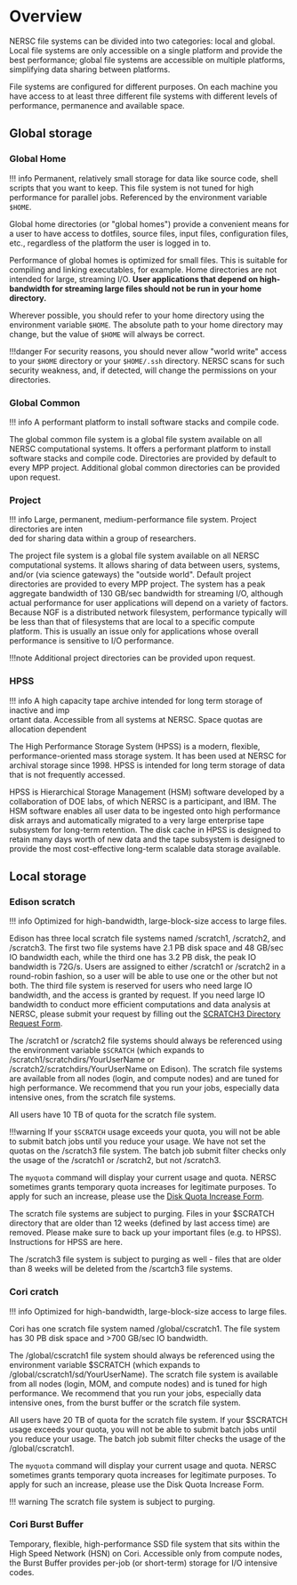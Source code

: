 # Overview

NERSC file systems can be divided into two categories: local and global. Local file systems are only accessible on a single platform and provide the best performance; global file systems are accessible on multiple platforms, simplifying data sharing between platforms. 

File systems are configured for different purposes. On each machine you have access to at least three different file systems with different levels of performance, permanence and available space.

## Global storage

### Global Home

!!! info
	Permanent, relatively small storage for data like source code, shell scripts that you want to keep. This file system is not tuned for high performance for parallel jobs. Referenced by the environment variable `$HOME`.

Global home directories (or "global homes") provide a convenient means for a user to have access to dotfiles, source files, input files, configuration files, etc., regardless of the platform the user is logged in to. 

Performance of global homes is optimized for small files. This is suitable for compiling and linking executables, for example. Home directories are not intended for large, streaming I/O.
**User applications that depend on high-bandwidth for streaming large files should not be run in your home directory.**

Wherever possible, you should refer to your home directory using the environment variable `$HOME`. The absolute path to your home directory may change, but the value of `$HOME` will always be correct.

!!!danger
	For security reasons, you should never allow "world write" access to your `$HOME` directory or your `$HOME/.ssh` directory. NERSC scans for such security weakness, and, if detected, will change the permissions on your directories.

### Global Common

!!! info
	A performant platform to install software stacks and compile code.

The global common file system is a global file system available on all NERSC computational systems. It offers a performant platform to install software stacks and compile code. Directories are provided by default to every MPP project. Additional global common directories can be provided upon request.

### Project

!!! info
	Large, permanent, medium-performance file system. Project directories are inten\
ded for sharing data within a group of researchers.

The project file system is a global file system available on all NERSC computational systems. It allows sharing of data between users, systems, and/or (via science gateways) the "outside world".  Default project directories are provided to every MPP project. The system has a peak aggregate bandwidth of 130 GB/sec bandwidth for streaming I/O, although actual performance for user applications will depend on a variety of factors. Because NGF is a distributed network filesystem, performance typically will be less than that of filesystems that are local to a specific compute platform. This is usually an issue only for applications whose overall performance is sensitive to I/O performance.

!!!note
	Additional project directories can be provided upon request.	
	
### HPSS

!!! info
	A high capacity tape archive intended for long term storage of inactive and imp\
ortant data. Accessible from all systems at NERSC. Space quotas are allocation dependent

The High Performance Storage System (HPSS) is a modern, flexible, performance-oriented mass storage system. It has been used at NERSC for archival storage since 1998. HPSS is intended for long term storage of data that is not frequently accessed.

HPSS is Hierarchical Storage Management (HSM) software developed by a collaboration of DOE labs, of which NERSC is a participant, and IBM. The HSM software enables all user data to be ingested onto high performance disk arrays and automatically migrated to a very large enterprise tape subsystem for long-term retention. The disk cache in HPSS is designed to retain many days worth of new data and the tape subsystem is designed to provide the most cost-effective long-term scalable data storage available.

## Local storage

### Edison scratch

!!! info 
	Optimized for high-bandwidth, large-block-size access to large files.

Edison has three local scratch file systems named /scratch1, /scratch2, and /scratch3. The first two file systems have 2.1 PB disk space and 48 GB/sec IO bandwidth each, while the third one has 3.2 PB disk, the peak IO bandwidth is 72G/s. Users are assigned to either /scratch1 or /scratch2 in a round-robin fashion, so a user will be able to use one or the other but not both. The third file system is reserved for users who need large IO bandwidth, and the access is granted by request. If you need large IO bandwidth to conduct more efficient computations and data analysis at NERSC, please submit your request by filling out the [SCRATCH3 Directory Request Form](http://www.nersc.gov/users/computational-systems/edison/file-storage-and-i-o/edison-scratch3-directory-request-form/).

The /scratch1 or /scratch2 file systems should always be referenced using the environment variable `$SCRATCH` (which expands to /scratch1/scratchdirs/YourUserName or /scratch2/scratchdirs/YourUserName on Edison). The scratch file systems are available from all nodes (login, and compute nodes) and are tuned for high performance. We recommend that you run your jobs, especially data intensive ones, from the scratch file systems.

All users have 10 TB of quota for the scratch file system. 

!!!warning
	If your `$SCRATCH` usage exceeds your quota, you will not be able to submit batch jobs until you reduce your usage. We have not set the quotas on the /scratch3 file system. The batch job submit filter checks only the usage of the /scratch1 or /scratch2, but not /scratch3.

The `myquota` command will display your current usage and quota.  NERSC sometimes grants temporary quota increases for legitimate purposes. To apply for such an increase, please use the [Disk Quota Increase Form](http://www.nersc.gov/users/storage-and-file-systems/file-systems/data-storage-quota-increase-request/).

The scratch file systems are subject to purging. Files in your $SCRATCH directory that are older than 12 weeks (defined by last access time) are removed. Please make sure to back up your important files (e.g. to HPSS).   Instructions for HPSS are here.

The /scratch3 file system is subject to purging as well - files that are older than 8 weeks will be deleted from the /scartch3 file systems.


### Cori cratch

!!! info 
	Optimized for high-bandwidth, large-block-size access to large files.
	
Cori has one scratch file system named /global/cscratch1. The file system has 30 PB disk space and >700 GB/sec IO bandwidth. 

The /global/cscratch1 file system should always be referenced using the environment variable $SCRATCH (which expands to /global/cscratch1/sd/YourUserName). The scratch file system is available from all nodes (login, MOM, and compute nodes) and is tuned for high performance. We recommend that you run your jobs, especially data intensive ones, from the burst buffer or the scratch file system.

All users have 20 TB of quota for the scratch file system. If your $SCRATCH usage exceeds your quota, you will not be able to submit batch jobs until you reduce your usage.  The batch job submit filter checks the usage of the /global/cscratch1.

The `myquota` command will display your current usage and quota.  NERSC sometimes grants temporary quota increases for legitimate purposes. To apply for such an increase, please use the Disk Quota Increase Form.

!!! warning
	The scratch file system is subject to purging.
	
### Cori Burst Buffer

Temporary, flexible, high-performance SSD file system that sits within the High Speed Network (HSN) on Cori. Accessible only from compute nodes, the Burst Buffer provides per-job (or short-term) storage for I/O intensive codes. 
